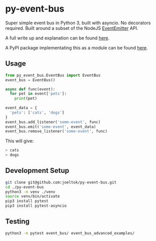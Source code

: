 # py-event-bus

Super simple event bus in Python 3, built with asyncio. No decorators required. Built around a subset of the NodeJS [EventEmitter](https://nodejs.org/api/events.html#events_class_eventemitter) API. 

A full write up and explanation can be found [here](https://joeltok.com/blog/2021-3/building-an-event-bus-in-python).

A PyPI package implementating this as a module can be found [here](https://pypi.org/project/event-emitter-asyncio/).

## Usage

```python
from py_event_bus.EventBus import EventBus
event_bus = EventBus()

async def func(event):
  for pet in event['pets']:
    print(pet)
  
event_data = {
  'pets': ['cats', 'dogs']  
}
event_bus.add_listener('some-event', func)
event_bus.emit('some-event', event_data)
event_bus.remove_listener('some-event', func)
```

This will give:
```sh
> cats
> dogs
```

## Development Setup

```sh
git clone git@github.com:joeltok/py-event-bus.git
cd ./py-event-bus
python3 -m venv ./venv
source venv/bin/activate
pip3 install pytest
pip3 install pytest-asyncio
```

## Testing 

```sh
python3 -m pytest event_bus/ event_bus_advanced_examples/
```
